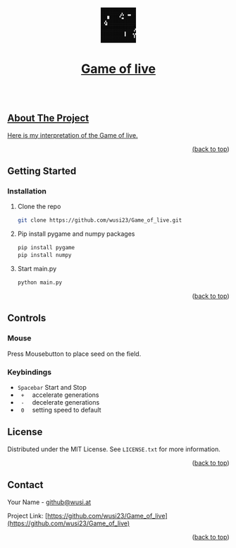 <a name="readme-top"></a>

<!-- PROJECT LOGO -->
<br />
<div align="center">
    <a href="https://github.com/wusi23/Game_of_live">
    <img src="img/game_of_live_title_01.png" alt="Logo" width="80" height="80">
    <h1 align="center">Game of live</h1>
</div>
<br />
<br />

<!-- ABOUT THE PROJECT -->

## About The Project

Here is my interpretation of the Game of live.

<p align="right">(<a href="#readme-top">back to top</a>)</p>

<!-- GETTING STARTED -->

## Getting Started

### Installation

1. Clone the repo
   ```sh
   git clone https://github.com/wusi23/Game_of_live.git
   ```
2. Pip install pygame and numpy packages
   ```sh
   pip install pygame
   pip install numpy
   ```
3. Start main.py
   ```sh
   python main.py
   ```

<p align="right">(<a href="#readme-top">back to top</a>)</p>

<!-- CONTROLS -->

## Controls

### Mouse

Press Mousebutton to place seed on the field.

### Keybindings

- `Spacebar` Start and Stop
- `  +   ` accelerate generations
- `  -   ` decelerate generations
- `  0   ` setting speed to default

<!-- LICENSE -->

## License

Distributed under the MIT License. See `LICENSE.txt` for more information.

<p align="right">(<a href="#readme-top">back to top</a>)</p>

<!-- CONTACT -->

## Contact

Your Name - github@wusi.at

Project Link: [https://github.com/wusi23/Game_of_live](https://github.com/wusi23/Game_of_live)

<p align="right">(<a href="#readme-top">back to top</a>)</p>
